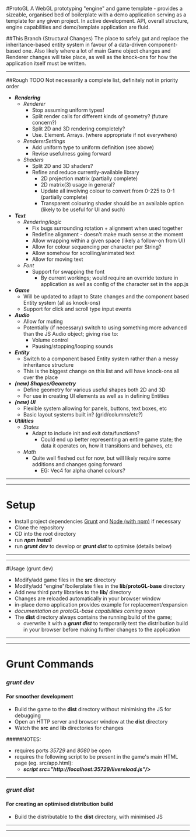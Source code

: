 #ProtoGL
A WebGL prototyping "engine" and game template - provides a sizeable, organised bed of boilerplate with a demo application serving as a template for any given project.
In active development. API, overall structure, engine capabilities and demo/template application are fluid.

##This Branch (Structural Changes)
The place to safely gut and replace the inheritance-based entity system in favour of a data-driven component-based one.
Also likely where a lot of main Game object changes and Renderer changes will take place, as well as the knock-ons for how the application itself must be written.

----

##Rough TODO
Not necessarily a complete list, definitely not in priority order 

- ***Rendering***
    - *Renderer*
        - Stop assuming uniform types!
        - Split render calls for different kinds of geometry? (future concern?)
        - Split 2D and 3D rendering completely?
        - Use. Element. Arrays. (where appropriate if not everywhere)
    - *RendererSettings*
        - Add uniform type to uniform definition (see above)
        - Revise usefulness going forward
    - *Shaders*
        - Split 2D and 3D shaders?
        - Refine and reduce currently-available library
            - 2D projection matrix (partially complete)
            - 2D matrix(3) usage in general?
            - Update all involving colour to convert from 0-225 to 0-1 (partially complete)
            - Transparent colouring shader should be an available option (likely to be useful for UI and such)
- ***Text***
    - *Rendering/logic*
        - Fix bugs surrounding rotation + alignment when used together
        - Redefine alignment - doesn't make much sense at the moment
        - Allow wrapping within a given space (likely a follow-on from UI)
        - Allow for colour sequencing per character per String?
        - Allow somehow for scrolling/animated text
        - Allow for moving text
    - *Font*
        - Support for swapping the font
            - By current workings; would require an override texture in application as well as config of the character set in the app.js
- ***Game***
    - Will be updated to adapt to State changes and the component based Entity system (all as knock-ons)
    - Support for click and scroll type input events
- ***Audio***
    - Allow for muting
    - Potentially (if necessary) switch to using something more advanced than the JS Audio object; giving rise to:
        - Volume control
        - Pausing/stopping/looping sounds
- ***Entity***
    - Switch to a component based Entity system rather than a messy inheritance structure
    - This is the biggest change on this list and will have knock-ons all over the place
- ***(new) Shapes/Geometry***
    - Define geometry for various useful shapes both 2D and 3D
    - For use in creating UI elements as well as in defining Entities
- ***(new) UI***
    - Flexible system allowing for panels, buttons, text boxes, etc
    - Basic layout systems built in? (grid/columns/etc?)
- ***Utilities***
    - *States*
        - Adapt to include init and exit data/functions?
            - Could end up better representing an entire game state; the data it operates on, how it transitions and behaves, etc
    - *Math*
        - Quite well fleshed out for now, but will likely require some additions and changes going forward
            - EG: Vec4 for alpha chanel colours?




----
----

# Setup
- Install project dependencies [Grunt](http://gruntjs.com/) and [Node (with npm)](https://nodejs.org) if necessary
- Clone the repository
- CD into the root directory
- run ***npm install***
- run ***grunt dev*** to develop or ***grunt dist*** to optimise (details below)

----
----

#Usage (grunt dev)
- Modify/add game files in the **src** directory
- Modify/add "engine"/boilerplate files in the **lib/protoGL-base** directory
- Add new third party libraries to the **lib/** directory
- Changes are reloaded automatically in your browser window
- in-place demo application provides example for replacement/expansion
- *documentation on protoGL-base capabilities coming soon*
- The **dist** directory always contains the running build of the game;
    - overwrite it with a ***grunt dist*** to temporarily test the distribution build in your browser before making further changes to the application

----
----

# Grunt Commands
### *grunt dev*
#### For smoother development
- Build the game to the **dist** directory without minimising the JS for debugging
- Open an HTTP server and browser window at the **dist** directory
- Watch the **src** and **lib** directories for changes

#####NOTES:
- requires ports *35729* and *8080* be open
- requires the following script to be present in the game's main HTML page (eg. src/app.html):
    - ***script src="http://localhost:35729/livereload.js"/>***

----

### *grunt dist*
#### For creating an optimised distribution build
- Build the distributable to the **dist** directory, with minimised JS

----
----
